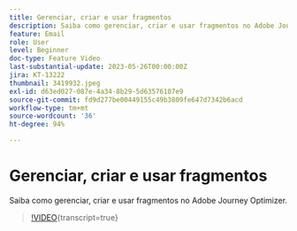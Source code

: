 ```yaml
---
title: Gerenciar, criar e usar fragmentos
description: Saiba como gerenciar, criar e usar fragmentos no Adobe Journey Optimizer.
feature: Email
role: User
level: Beginner
doc-type: Feature Video
last-substantial-update: 2023-05-26T00:00:00Z
jira: KT-13222
thumbnail: 3419932.jpeg
exl-id: d63ed027-087e-4a34-8b29-5d63576107e9
source-git-commit: fd9d277be00449155c49b3809fe647d7342b6acd
workflow-type: tm+mt
source-wordcount: '36'
ht-degree: 94%

---
```


# Gerenciar, criar e usar fragmentos

Saiba como gerenciar, criar e usar fragmentos no Adobe Journey Optimizer.

>[!VIDEO](https://video.tv.adobe.com/v/3419932/?learn=on){transcript=true}
